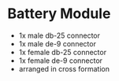 Battery Module
==============
 * 1x male db-25 connector
 * 1x male de-9 connector
 * 1x female db-25 connector
 * 1x female de-9 connector
 * arranged in cross formation
